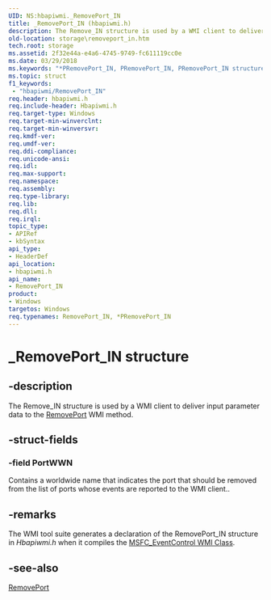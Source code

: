 ```yaml
---
UID: NS:hbapiwmi._RemovePort_IN
title: _RemovePort_IN (hbapiwmi.h)
description: The Remove_IN structure is used by a WMI client to deliver input parameter data to the RemovePort WMI method.
old-location: storage\removeport_in.htm
tech.root: storage
ms.assetid: 2f32e44a-e4a6-4745-9749-fc611119cc0e
ms.date: 03/29/2018
ms.keywords: "*PRemovePort_IN, PRemovePort_IN, PRemovePort_IN structure pointer [Storage Devices], RemovePort_IN, RemovePort_IN structure [Storage Devices], _RemovePort_IN, hbapiwmi/PRemovePort_IN, hbapiwmi/RemovePort_IN, storage.removeport_in, structs-Fibre_f60e236f-5ed1-4cc2-b685-6ee40895736e.xml"
ms.topic: struct
f1_keywords:
 - "hbapiwmi/RemovePort_IN"
req.header: hbapiwmi.h
req.include-header: Hbapiwmi.h
req.target-type: Windows
req.target-min-winverclnt: 
req.target-min-winversvr: 
req.kmdf-ver: 
req.umdf-ver: 
req.ddi-compliance: 
req.unicode-ansi: 
req.idl: 
req.max-support: 
req.namespace: 
req.assembly: 
req.type-library: 
req.lib: 
req.dll: 
req.irql: 
topic_type:
- APIRef
- kbSyntax
api_type:
- HeaderDef
api_location:
- hbapiwmi.h
api_name:
- RemovePort_IN
product:
- Windows
targetos: Windows
req.typenames: RemovePort_IN, *PRemovePort_IN
---
```


# _RemovePort_IN structure


## -description


The Remove_IN structure is used by a WMI client to deliver input parameter data to the <a href="https://docs.microsoft.com/windows-hardware/drivers/storage/removeport">RemovePort</a> WMI method.


## -struct-fields




### -field PortWWN

Contains a worldwide name that indicates the port that should be removed from the list of ports whose events are reported to the WMI client.. 


## -remarks



The WMI tool suite generates a declaration of the RemovePort_IN structure in <i>Hbapiwmi.h </i>when it compiles the <a href="https://docs.microsoft.com/windows-hardware/drivers/storage/msfc-eventcontrol-wmi-class">MSFC_EventControl WMI Class</a>.




## -see-also




<a href="https://docs.microsoft.com/windows-hardware/drivers/storage/removeport">RemovePort</a>
 

 

